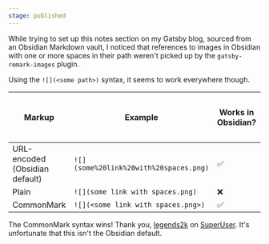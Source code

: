 ```yaml
---
stage: published
---
```

While trying to set up this notes section on my Gatsby blog, sourced from an Obsidian Markdown vault, I noticed that references to images in Obsidian with one or more spaces in their path weren't picked up by the `gatsby-remark-images` plugin.

Using the `![](<some path>)` syntax, it seems to work everywhere though.

Markup | Example | Works in Obsidian? | Works in `gatsby-remark-images`?
--- | --- | --- | ---
URL-encoded (Obsidian default) | `![](some%20link%20with%20spaces.png)` | ✅ | ❌
Plain | `![](some link with spaces.png)` | ❌ | ❌
CommonMark | `![](<some link with spaces.png>)`  | ✅ | ✅


The CommonMark syntax wins! Thank you, [legends2k](https://superuser.com/users/50345/legends2k) on [SuperUser](https://superuser.com/a/1517072). It's unfortunate that this isn't the Obsidian default.